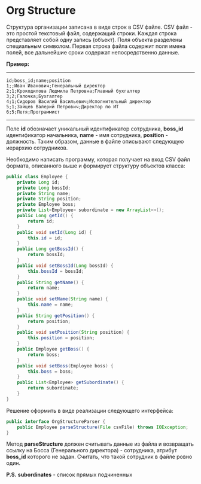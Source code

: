 # Org Structure
Структура организации записана в виде строк в CSV файле. CSV файл - это простой текстовый файл, содержащий строки. Каждая строка представляет собой одну запись (объект). Поля объекта разделены специальным символом. Первая строка файла содержит поля имена полей, все дальнейшие сроки содержат непосредственно данные.

**Пример:**

------------


    id;boss_id;name;position
    1;;Иван Иванович;Генеральный директор
    2;1;Крокодилова Людмила Петровна;Главный бухгалтер
    3;2;Галочка;Бухгалтер
    4;1;Сидоров Василий Васильевич;Исполнительный директор
    5;1;Зайцев Валерий Петрович;Директор по ИТ
    6;5;Петя;Программист

------------


Поле **id** обозначает уникальный идентификатор сотрудника, **boss_id** идентификатор начальника, **name** - имя сотрудника, **position** - должность. Таким образом, данные в файле описывают следующую иерархию сотрудников.

Необходимо написать программу, которая получает на вход CSV файл формата, описанного выше и формирует структуру объектов класса:

```java
public class Employee {
	private Long id;
	private Long bossId;
	private String name;
	private String position;
	private Employee boss;
	private List<Employee> subordinate = new ArrayList<>();
	public Long getId() {
		return id;
	}
	public void setId(Long id) {
		this.id = id;
	}
	public Long getBossId() {
		return bossId;
	}
	public void setBossId(Long bossId) {
		this.bossId = bossId;
	}
	public String getName() {
		return name;
	}
	public void setName(String name) {
		this.name = name;
	}
	public String getPosition() {
		return position;
	}
	public void setPosition(String position) {
		this.position = position;
	}
	public Employee getBoss() {
		return boss;
	}
	public void setBoss(Employee boss) {
		this.boss = boss;
	}
	public List<Employee> getSubordinate() {
		return subordinate;
	}
}
```
Решение оформить в виде реализации следующего интерфейса:

```java
public interface OrgStructureParser {
	public Employee parseStructure(File csvFile) throws IOException;
}
```
Метод **parseStructure** должен считывать данные из файла и возвращать ссылку на Босса (Генерального директора) - сотрудника, атрибут **boss_id** которого не задан. Cчитать, что такой сотрудник в файле ровно один.

**P.S.** **subordinates** - список прямых подчиненных